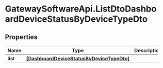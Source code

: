 # GatewaySoftwareApi.ListDtoDashboardDeviceStatusByDeviceTypeDto

## Properties
Name | Type | Description | Notes
------------ | ------------- | ------------- | -------------
**list** | [**[DashboardDeviceStatusByDeviceTypeDto]**](DashboardDeviceStatusByDeviceTypeDto.md) |  | [optional] 


